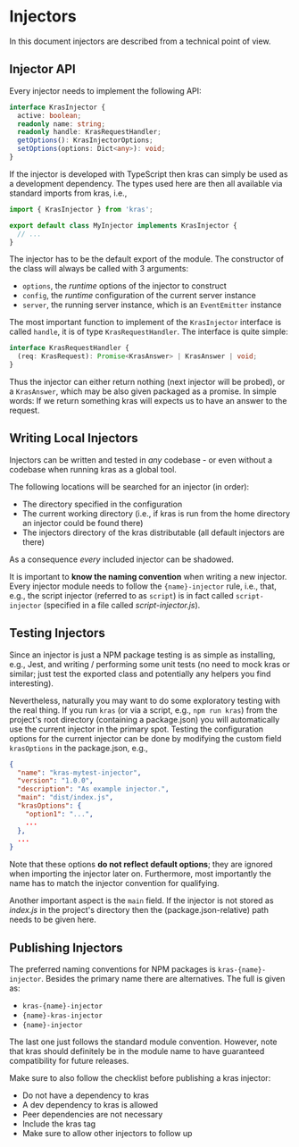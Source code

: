 # Injectors

In this document injectors are described from a technical point of view.

## Injector API

Every injector needs to implement the following API:

```typescript
interface KrasInjector {
  active: boolean;
  readonly name: string;
  readonly handle: KrasRequestHandler;
  getOptions(): KrasInjectorOptions;
  setOptions(options: Dict<any>): void;
}
```

If the injector is developed with TypeScript then kras can simply be used as a development dependency. The types used here are then all available via standard imports from kras, i.e.,

```typescript
import { KrasInjector } from 'kras';

export default class MyInjector implements KrasInjector {
  // ...
}
```

The injector has to be the default export of the module. The constructor of the class will always be called with 3 arguments:

- `options`, the *runtime* options of the injector to construct
- `config`, the *runtime* configuration of the current server instance
- `server`, the running server instance, which is an `EventEmitter` instance

The most important function to implement of the `KrasInjector` interface is called `handle`, it is of type `KrasRequestHandler`. The interface is quite simple:

```typescript
interface KrasRequestHandler {
  (req: KrasRequest): Promise<KrasAnswer> | KrasAnswer | void;
}
```

Thus the injector can either return nothing (next injector will be probed), or a `KrasAnswer`, which may be also given packaged as a promise. In simple words: If we return something kras will expects us to have an answer to the request.

## Writing Local Injectors

Injectors can be written and tested in *any* codebase - or even without a codebase when running kras as a global tool.

The following locations will be searched for an injector (in order):

- The directory specified in the configuration
- The current working directory (i.e., if kras is run from the home directory an injector could be found there)
- The injectors directory of the kras distributable (all default injectors are there)

As a consequence *every* included injector can be shadowed.

It is important to **know the naming convention** when writing a new injector. Every injector module needs to follow the `{name}-injector` rule, i.e., that, e.g., the script injector (referred to as `script`) is in fact called `script-injector` (specified in a file called *script-injector.js*).

## Testing Injectors

Since an injector is just a NPM package testing is as simple as installing, e.g., Jest, and writing / performing some unit tests (no need to mock kras or similar; just test the exported class and potentially any helpers you find interesting).

Nevertheless, naturally you may want to do some exploratory testing with the real thing. If you run `kras` (or via a script, e.g., `npm run kras`) from the project's root directory (containing a package.json) you will automatically use the current injector in the primary spot. Testing the configuration options for the current injector can be done by modifying the custom field `krasOptions` in the package.json, e.g.,

```json
{
  "name": "kras-mytest-injector",
  "version": "1.0.0",
  "description": "As example injector.",
  "main": "dist/index.js",
  "krasOptions": {
    "option1": "...",
    ...
  },
  ...
}
```

Note that these options **do not reflect default options**; they are ignored when importing the injector later on. Furthermore, most importantly the name has to match the injector convention for qualifying.

Another important aspect is the `main` field. If the injector is not stored as *index.js* in the project's directory then the (package.json-relative) path needs to be given here.

## Publishing Injectors

The preferred naming conventions for NPM packages is `kras-{name}-injector`. Besides the primary name there are alternatives. The full is given as:

- `kras-{name}-injector`
- `{name}-kras-injector`
- `{name}-injector`

The last one just follows the standard module convention. However, note that kras should definitely be in the module name to have guaranteed compatibility for future releases.

Make sure to also follow the checklist before publishing a kras injector:

- Do not have a dependency to kras
- A dev dependency to kras is allowed
- Peer dependencies are not necessary
- Include the kras tag
- Make sure to allow other injectors to follow up
